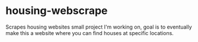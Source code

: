 # housing-webscrape
Scrapes housing websites
small project I'm working on, goal is to eventually make this a website where you can find houses at specific locations.
